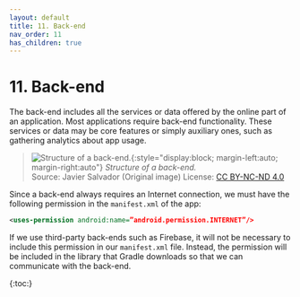 ```yaml
---
layout: default
title: 11. Back-end
nav_order: 11
has_children: true
---
```


# 11. Back-end

The back-end includes all the services or data offered by the online part of an application. Most applications require back-end functionality. These services or data may be core features or simply auxiliary ones, such as gathering analytics about app usage.

> ![Structure of a back-end.](/images/10/back-end.png){:style="display:block; margin-left:auto; margin-right:auto"}
> *Structure of a back-end.*  
> Source: Javier Salvador (Original image) License: [CC BY-NC-ND 4.0](https://creativecommons.org/licenses/by-nc-nd/4.0/)

Since a back-end always requires an Internet connection, we must have the following permission in the `manifest.xml` of the app:

```xml
<uses-permission android:name=”android.permission.INTERNET”/>
```

If we use third-party back-ends such as Firebase, it will not be necessary to include this permission in our `manifest.xml` file. Instead, the permission will be included in the library that Gradle downloads so that we can communicate with the back-end.

{:toc:}
